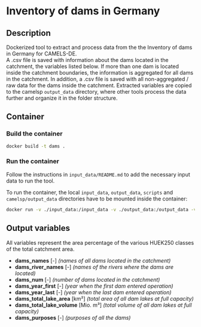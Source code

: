 # Inventory of dams in Germany

## Description

Dockerized tool to extract and process data from the the Inventory of dams in Germany for CAMELS-DE.  
A .csv file is saved with information about the dams located in the catchment, the variables listed below. If more than one dam is located inside the catchment boundaries, the information is aggregated for all dams in the catchment. In addition, a .csv file is saved with all non-aggregated / raw data for the dams inside the catchment. Extracted variables are copied to the camelsp `output_data` directory, where other tools process the data further and organize it in the folder structure.

## Container

### Build the container

```bash
docker build -t dams .
```

### Run the container

Follow the instructions in `input_data/README.md` to add the necessary input data to run the tool. 

To run the container, the local `input_data`, `output_data`, `scripts` and `camelsp/output_data` directories have to be mounted inside the container:

```bash
docker run -v ./input_data:/input_data -v ./output_data:/output_data -v ./scripts:/scripts -v /path/to/local/camelsp/output_data:/camelsp/output_data -it --rm dams
```

## Output variables

All variables represent the area percentage of the various HUEK250 classes of the total catchment area.  

- **dams_names** [-] *(names of all dams located in the catchment)* 
- **dams_river_names** [-] *(names of the rivers where the dams are located)*
- **dams_num** [-] *(number of dams located in the catchment)*
- **dams_year_first** [-] *(year when the first dam entered operation)*
- **dams_year_last** [-] *(year when the last dam entered operation)*
- **dams_total_lake_area** [km²] *(total area of all dam lakes at full capacity)*
- **dams_total_lake_volume** [Mio. m³] *(total volume of all dam lakes at full capacity)*
- **dams_purposes** [-] *(purposes of all the dams)* 